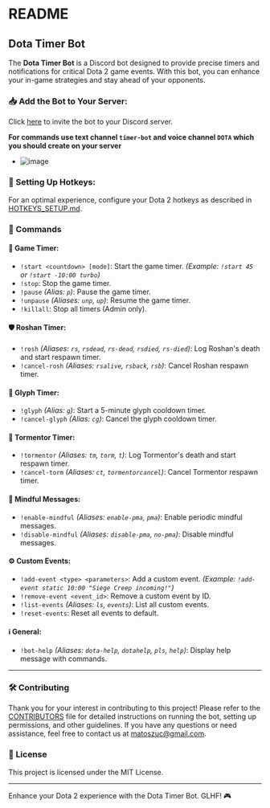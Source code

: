 # README

## Dota Timer Bot

The **Dota Timer Bot** is a Discord bot designed to provide precise timers and notifications for critical Dota 2 game events. With this bot, you can enhance your in-game strategies and stay ahead of your opponents.

### 📥 Add the Bot to Your Server:
Click [here](https://discord.com/oauth2/authorize?client_id=1302304488232583239&permissions=35191388204112&integration_type=0&scope=bot) to invite the bot to your Discord server. 

**For commands use text channel `timer-bot` and voice channel `DOTA` which you should create on your server**

- ![image](https://github.com/user-attachments/assets/856f92b8-e669-4e8e-a5ba-810e704d5972)

### 🔧 Setting Up Hotkeys:
For an optimal experience, configure your Dota 2 hotkeys as described in [HOTKEYS_SETUP.md](HOTKEYS_SETUP.md).

### 🤖 Commands

#### 📅 **Game Timer**:
- `!start <countdown> [mode]`: Start the game timer. *(Example: `!start 45` or `!start -10:00 turbo`)*
- `!stop`: Stop the game timer.
- `!pause` *(Alias: `p`)*: Pause the game timer.
- `!unpause` *(Aliases: `unp`, `up`)*: Resume the game timer.
- `!killall`: Stop all timers (Admin only).

#### 🛡️ **Roshan Timer**:
- `!rosh` *(Aliases: `rs`, `rsdead`, `rs-dead`, `rsdied`, `rs-died`)*: Log Roshan's death and start respawn timer.
- `!cancel-rosh` *(Aliases: `rsalive`, `rsback`, `rsb`)*: Cancel Roshan respawn timer.

#### 🔮 **Glyph Timer**:
- `!glyph` *(Alias: `g`)*: Start a 5-minute glyph cooldown timer.
- `!cancel-glyph` *(Alias: `cg`)*: Cancel the glyph cooldown timer.

#### 🐉 **Tormentor Timer**:
- `!tormentor` *(Aliases: `tm`, `torm`, `t`)*: Log Tormentor's death and start respawn timer.
- `!cancel-torm` *(Aliases: `ct`, `tormentorcancel`)*: Cancel Tormentor respawn timer.

#### 💬 **Mindful Messages**:
- `!enable-mindful` *(Aliases: `enable-pma`, `pma`)*: Enable periodic mindful messages.
- `!disable-mindful` *(Aliases: `disable-pma`, `no-pma`)*: Disable mindful messages.

#### ⚙️ **Custom Events**:
- `!add-event <type> <parameters>`: Add a custom event. *(Example: `!add-event static 10:00 "Siege Creep incoming!"`)*
- `!remove-event <event_id>`: Remove a custom event by ID.
- `!list-events` *(Aliases: `ls`, `events`)*: List all custom events.
- `!reset-events`: Reset all events to default.

#### ℹ️ **General**:
- `!bot-help` *(Aliases: `dota-help`, `dotahelp`, `pls`, `help`)*: Display help message with commands.

---

### 🛠 Contributing
Thank you for your interest in contributing to this project! Please refer to the [CONTRIBUTORS](CONTRIBUTORS.md) file for detailed instructions on running the bot, setting up permissions, and other guidelines. If you have any questions or need assistance, feel free to contact us at matoszuc@gmail.com.

### 📜 License
This project is licensed under the MIT License.

---

Enhance your Dota 2 experience with the Dota Timer Bot. GLHF! 🎮
